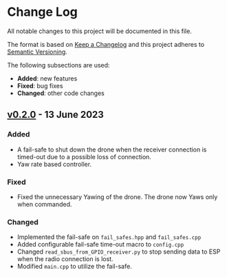 # Change Log

All notable changes to this project will be documented in this file.

The format is based on [Keep a Changelog](http://keepachangelog.com/)
and this project adheres to [Semantic Versioning](http://semver.org/).

The following subsections are used:

- **Added**: new features
- **Fixed**: bug fixes
- **Changed**: other code changes



<!-- ---------------------
      v0.2.0
     --------------------- -->
## [v0.2.0] - 13 June 2023

### Added 

- A fail-safe to shut down the drone when the receiver connection is timed-out due to a possible loss of connection.
- Yaw rate based controller.

### Fixed 

- Fixed the unnecessary Yawing of the drone. The drone now Yaws only when commanded.

### Changed 

- Implemented the fail-safe on `fail_safes.hpp` and `fail_safes.cpp`
- Added configurable fail-safe time-out macro to `config.cpp`
- Changed `read_sbus_from_GPIO_receiver.py` to stop sending data to ESP when the radio connection is lost.
- Modified `main.cpp` to utilize the fail-safe.


[v0.2.0]: https://github.com/QUB-ASL/bzzz/releases/tag/v0.2.0